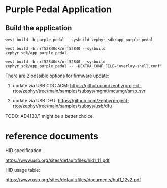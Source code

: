 # Purple Pedal Application

## Build the application
```shell
west build -b purple_pedal --sysbuild zephyr_sdk/app_purple_pedal

west build -b nrf52840dk/nrf52840 --sysbuild zephyr_sdk/app_purple_pedal

west build -b nrf52840dk/nrf52840 --sysbuild zephyr_sdk/app_purple_pedal -- -DEXTRA_CONF_FILE="overlay-shell.conf"

```

There are 2 possible options for firmware update:

1. update via USB CDC ACM: https://github.com/zephyrproject-rtos/zephyr/tree/main/samples/subsys/mgmt/mcumgr/smp_svr

2. update via USB DFU: https://github.com/zephyrproject-rtos/zephyr/tree/main/samples/subsys/usb/dfu


TODO: AD4130/1 might be a better choice.

# reference documents

HID specification:

https://www.usb.org/sites/default/files/hid1_11.pdf

HID usage table:

https://www.usb.org/sites/default/files/documents/hut1_12v2.pdf
